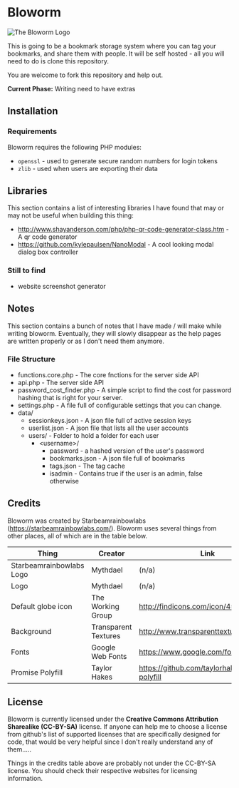 Bloworm
=======
![The Bloworm Logo](https://raw.githubusercontent.com/sbrl/bloworm/master/images/bloworm%20logo.png)

This is going to be a bookmark storage system where you can tag your bookmarks, and share them with people. It will be self hosted - all you will need to do is clone this repository.

You are welcome to fork this repository and help out.

**Current Phase:** Writing need to have extras

## Installation

### Requirements
Bloworm requires the following PHP modules:
* `openssl` - used to generate secure random numbers for login tokens
* `zlib` - used when users are exporting their data

## Libraries
This section contains a list of interesting libraries I have found that may or may not be useful when building this thing:

 - http://www.shayanderson.com/php/php-qr-code-generator-class.htm - A qr code generator
 - https://github.com/kylepaulsen/NanoModal - A cool looking modal dialog box controller

### Still to find
 - website screenshot generator


## Notes
This section contains a bunch of notes that I have made / will make while writing bloworm. Eventually, they will slowly disappear as the help pages are written properly or as I don't need them anymore.

### File Structure
- functions.core.php - The core fnctions for the server side API
- api.php - The server side API
- password_cost_finder.php - A simple script to find the cost for password hashing that is right for your server.
- settings.php - A file full of configurable settings that you can change.
- data/
	- sessionkeys.json - A json file full of active session keys
	- userlist.json - A json file that lists all the user accounts
	- users/ - Folder to hold a folder for each user
		- &lt;username&gt;/
			- password - a hashed version of the user's password
			- bookmarks.json - A json file full of bookmarks
			- tags.json - The tag cache
			- isadmin - Contains true if the user is an admin, false otherwise

## Credits
Bloworm was created by Starbeamrainbowlabs (https://starbeamrainbowlabs.com/). Bloworm uses several things from other places, all of which are in the table below.

Thing						| Creator				| Link
----------------------------|-----------------------|----------------
Starbeamrainbowlabs Logo	| Mythdael				| (n/a)
Logo						| Mythdael				| (n/a)
Default globe icon			| The Working Group		| http://findicons.com/icon/454617/globe
Background					| Transparent Textures	| http://www.transparenttextures.com/
Fonts						| Google Web Fonts		| https://www.google.com/fonts/
Promise Polyfill			| Taylor Hakes			| https://github.com/taylorhakes/promise-polyfill

## License
Bloworm is currently licensed under the **Creative Commons Attribution Sharealike (CC-BY-SA)** license. If anyone can help me to choose a license from github's list of supported licenses that are specifically designed for code, that would be very helpful since I don't really understand any of them.....

Things in the credits table above are probably not under the CC-BY-SA license. You should check their respective websites for licensing information.
